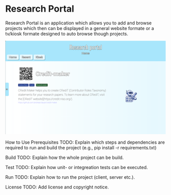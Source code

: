 # Research Portal

Research Portal is an application which allows you to add and browse projects which then can be displayed in a general website formate or a tv/kiosk formate designed to auto browse though projects.

<p align="center"><img src="readme.png"></p>

How to Use
Prerequisites
TODO: Explain which steps and dependencies are required to run and build the project (e.g., pip install -r requirements.txt)

Build
TODO: Explain how the whole project can be build.

Test
TODO: Explain how unit- or integreation tests can be executed.

Run
TODO: Explain how to run the project (client, server etc.).

License
TODO: Add license and copyright notice.